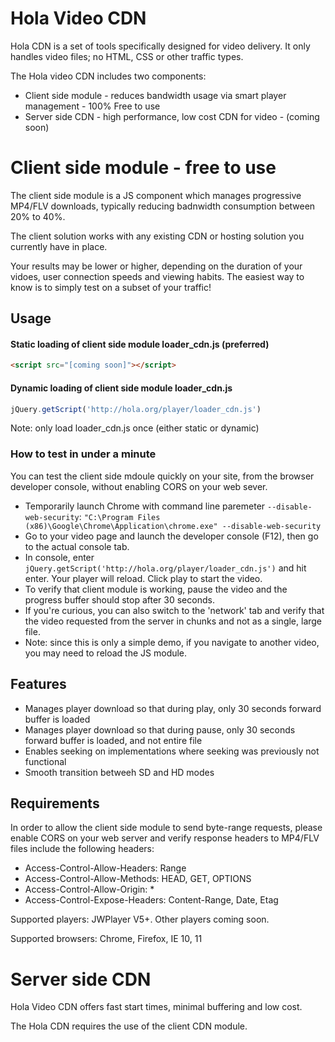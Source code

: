# Hola Video CDN

Hola CDN is a set of tools specifically designed for video delivery. It only handles video files; no HTML, CSS or other traffic types.

The Hola video CDN includes two components:

- Client side module - reduces bandwidth usage via smart player management - 100% Free to use
- Server side CDN - high performance, low cost CDN for video - (coming soon)

# Client side module - free to use

The client side module is a JS component which manages progressive MP4/FLV downloads, typically reducing badnwidth consumption between 20% to 40%.

The client solution works with any existing CDN or hosting solution you currently have in place.

Your results may be lower or higher, depending on the duration of your vidoes, user connection speeds and viewing habits. The easiest way to know is to simply test on a subset of your traffic!

## Usage

#### Static loading of client side module loader_cdn.js (preferred)
```html
<script src="[coming soon]"></script>
```
#### Dynamic loading of client side module loader_cdn.js
```js
jQuery.getScript('http://hola.org/player/loader_cdn.js')
```
Note: only load loader_cdn.js once (either static or dynamic)

### How to test in under a minute
You can test the client side mdoule quickly on your site, from the browser developer console, without enabling CORS on your web sever.
* Temporarily launch Chrome with command line paremeter `--disable-web-security`: `"C:\Program Files (x86)\Google\Chrome\Application\chrome.exe" --disable-web-security`
* Go to your video page and launch the developer console (F12), then go to the actual console tab.
* In console, enter `jQuery.getScript('http://hola.org/player/loader_cdn.js')` and hit enter. Your player will reload. Click play to start the video.
* To verify that client module is working, pause the video and the progress buffer should stop after 30 seconds. 
* If you're curious, you can also switch to the 'network' tab and verify that the video requested from the server in chunks and not as a single, large file.
* Note: since this is only a simple demo, if you navigate to another video, you may need to reload the JS module.

## Features

* Manages player download so that during play, only 30 seconds forward buffer is loaded
* Manages player download so that during pause, only 30 seconds forward buffer is loaded, and not entire file
* Enables seeking on implementations where seeking was previously not functional
* Smooth transition betweeh SD and HD modes

## Requirements

In order to allow the client side module to send byte-range requests, please enable CORS on your web server and verify response headers to MP4/FLV files include the following headers:

* Access-Control-Allow-Headers: Range
* Access-Control-Allow-Methods: HEAD, GET, OPTIONS
* Access-Control-Allow-Origin: *
* Access-Control-Expose-Headers: Content-Range, Date, Etag

Supported players: JWPlayer V5+. Other players coming soon.

Supported browsers: Chrome, Firefox, IE 10, 11

# Server side CDN

Hola Video CDN offers fast start times, minimal buffering and low cost.

The Hola CDN requires the use of the client CDN module.
